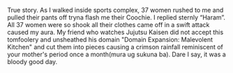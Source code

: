 True story. As I walked inside sports complex, 37 women rushed to me and pulled their pants off tryna flash me their Coochie. I replied sternly “Haram”. All 37 women were so shook all their clothes came off in a swift attack caused my aura. My friend who watches Jujutsu Kaisen did not accept this tomfoolery and unsheathed his domain "Domain Expansion: Malevolent Kitchen" and cut them into pieces causing a crimson rainfall reminiscent of your mother's period once a month(mura ug sukuna ba). Dare I say, it was a bloody good day.
